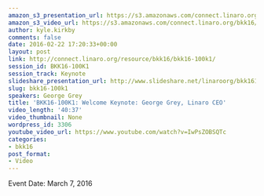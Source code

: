 ```yaml
---
amazon_s3_presentation_url: https://s3.amazonaws.com/connect.linaro.org/bkk16/Presentations/Monday/BKK16-100K1.pdf
amazon_s3_video_url: https://s3.amazonaws.com/connect.linaro.org/bkk16/Videos/Monday/BKK16-10K1%20GG%20Keynote.mp4
author: kyle.kirkby
comments: false
date: 2016-02-22 17:20:33+00:00
layout: post
link: http://connect.linaro.org/resource/bkk16/bkk16-100k1/
session_id: BKK16-100K1
session_track: Keynote
slideshare_presentation_url: http://www.slideshare.net/linaroorg/bkk16100k1-george-grey-linaro-ceo-opening-keynote
slug: bkk16-100k1
speakers: George Grey
title: 'BKK16-100K1: Welcome Keynote: George Grey, Linaro CEO'
video_length: '40:37'
video_thumbnail: None
wordpress_id: 3306
youtube_video_url: https://www.youtube.com/watch?v=IwPsZOBSQTc
categories:
- bkk16
post_format:
- Video
---
```


Event Date: March 7, 2016
